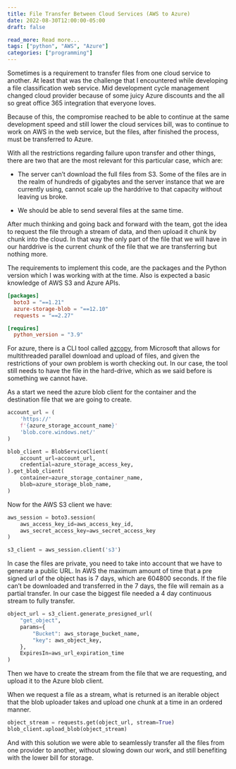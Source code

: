 ```yaml
---
title: File Transfer Between Cloud Services (AWS to Azure)
date: 2022-08-30T12:00:00-05:00
draft: false

read_more: Read more...
tags: ["python", "AWS", "Azure"]
categories: ["programming"]
---
```


Sometimes is a requirement to transfer files from one cloud service to another.
At least that was the challenge that I encountered while developing a file
classification web service. Mid development cycle management changed cloud
provider because of some juicy Azure discounts and the all so great office 365
integration that everyone loves.

Because of this, the compromise reached to be able to continue at the same
development speed and still lower the cloud services bill, was to continue to
work on AWS in the web service, but the files, after finished the process, must
be transferred to Azure.

With all the restrictions regarding failure upon transfer and other things,
there are two that are the most relevant for this particular case, which are:

* The server can’t download the full files from S3. Some of the files are in
  the realm of hundreds of gigabytes and the server instance that we are
  currently using, cannot scale up the harddrive to that capacity without
  leaving us broke.

* We should be able to send several files at the same time.

After much thinking and going back and forward with the team, got the idea to
request the file through a stream of data, and then upload it chunk by chunk
into the cloud. In that way the only part of the file that we will have in our
harddrive is the current chunk of the file that we are transferring but nothing
more.

The requirements to implement this code, are the packages and the Python
version which I was working with at the time. Also is expected a basic
knowledge of AWS S3 and Azure APIs.

```toml
[packages]
  boto3 = "==1.21"
  azure-storage-blob = "==12.10"
  requests = "==2.27"

[requires]
  python_version = "3.9"
```

For azure, there is a CLI tool called [azcopy][1], from Microsoft that allows
for multithreaded parallel download and upload of files, and given the
restrictions of your own problem is worth checking out. In our case, the tool
still needs to have the file in the hard-drive, which as we said before is
something we cannot have.

As a start we need the azure blob client for the container and the destination
file that we are going to create.

```python
account_url = (
    'https://'
    f'{azure_storage_account_name}'
    'blob.core.windows.net/'
)

blob_client = BlobServiceClient(
    account_url=account_url,
    credential=azure_storage_access_key,
).get_blob_client(
    container=azure_storage_container_name,
    blob=azure_storage_blob_name,
)
```

Now for the AWS S3 client we have:

```python
aws_session = boto3.session(
    aws_access_key_id=aws_access_key_id,
    aws_secret_access_key=aws_secret_access_key
)

s3_client = aws_session.client('s3')
```

In case the files are private, you need to take into account that we have to
generate a public URL. In AWS the maximum amount of time that a pre signed url
of the object has is 7 days, which are 604800 seconds. If the file can’t be
downloaded and transferred in the 7 days, the file will remain as a partial
transfer. In our case the biggest file needed a 4 day continuous stream to
fully transfer.

```python
object_url = s3_client.generate_presigned_url(
    "get_object",
    params={
        "Bucket": aws_storage_bucket_name,
        "key": aws_object_key,
    },
    ExpiresIn=aws_url_expiration_time
)
```

Then we have to create the stream from the file that we are requesting, and
upload it to the Azure blob client.

When we request a file as a stream, what is returned is an iterable object that
the blob uploader takes and upload one chunk at a time in an ordered manner.

```python
object_stream = requests.get(object_url, stream=True)
blob_client.upload_blob(object_stream)
```

And with this solution we were able to seamlessly transfer all the files from
one provider to another, without slowing down our work, and still benefiting
with the lower bill for storage.

[1]: https://docs.microsoft.com/en-us/azure/storage/common/storage-ref-azcopy
